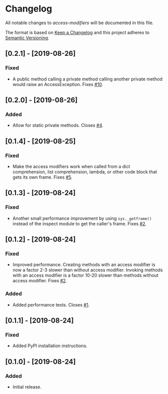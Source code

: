 # Changelog

<!-- markdownlint-disable MD024 -->

All notable changes to *access-modifiers* will be documented in this file.

The format is based on [Keep a Changelog](http://keepachangelog.com/en/1.0.0/)
and this project adheres to [Semantic Versioning](http://semver.org/spec/v2.0.0.html).

<!-- The line "## <square-bracket>Unreleased</square-bracket>" is replaced by the ci/release.py script with the new release version and release date. -->

## [0.2.1] - [2019-08-26]

### Fixed

- A public method calling a private method calling another private method would raise an AccessException. Fixes [#10](https://github.com/fniessink/access-modifiers/issues/10). 

## [0.2.0] - [2019-08-26]

### Added

- Allow for static private methods. Closes [#4](https://github.com/fniessink/access-modifiers/issues/4).

## [0.1.4] - [2019-08-25]

### Fixed

- Make the access modifiers work when called from a dict comprehension, list comprehension, lambda, or other code block that gets its own frame. Fixes [#5](https://github.com/fniessink/access-modifiers/issues/5).

## [0.1.3] - [2019-08-24]

### Fixed

- Another small performance improvement by using `sys._getframe()` instead of the inspect module to get the caller's frame. Fixes [#2](https://github.com/fniessink/access-modifiers/issues/2).

## [0.1.2] - [2019-08-24]

### Fixed

- Improved performance. Creating methods with an access modifier is now a factor 2-3 slower than without access modifier. Invoking methods with an access modifier is a factor 10-20 slower than methods without access modifier. Fixes [#2](https://github.com/fniessink/access-modifiers/issues/2).

### Added

- Added performance tests. Closes [#1](https://github.com/fniessink/access-modifiers/issues/1).

## [0.1.1] - [2019-08-24]

### Fixed

- Added PyPI installation instructions.

## [0.1.0] - [2019-08-24]

### Added

- Initial release. 
